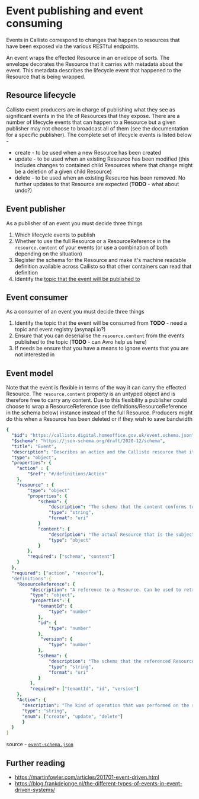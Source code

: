 # Event publishing and event consuming

Events in Callisto correspond to changes that happen to resources that have been exposed via the various RESTful endpoints.

An event wraps the effected Resource in an envelope of sorts. The envelope decorates the Resource that it carries with metadata about the event. This metadata describes the lifecycle event that happened to the Resource that is being wrapped.

## Resource lifecycle
Callisto event producers are in charge of publishing what they see as significant events in the life of Resources that they expose. There are a number of lifecycle events that can happen to a Resource but a given publisher may not choose to broadcast all of them (see the documentation for a specific publisher). The complete set of lifecycle events is listed below - 

- create - to be used when a new Resource has been created
- update - to be used when an existing Resource has been modified (this includes changes to contained child Resources where that change might be a deletion of a given child Resource)
- delete - to be used when an existing Resource has been removed. No further updates to that Resource are expected (**TODO** - what about undo?)

## Event publisher
As a publisher of an event you must decide three things

1. Which lifecycle events to publish
2. Whether to use the full Resource or a ResourceReference in the `resource.content` of your events (or use a combination of both depending on the situation) 
3. Register the schema for the Resource and make it's machine readable definition available across Callisto so that other containers can read that definition
4. Identify the [topic that the event will be published to](./topic-creation.md)

## Event consumer
As a consumer of an event you must decide three things

1. Identify the topic that the event will be consumed from **TODO** - need a topic and event registry (asynapi.io?)
2. Ensure that you can deserialise the `resource.content` from the events published to the topic (**TODO** - can Avro help us here)
3. If needs be ensure that you have a means to ignore events that you are not interested in


## Event model

Note that the event is flexible in terms of the way it can carry the effected Resource. The `resource.content` property is an untyped object and is therefore free to carry any content. Due to this flexibility a publisher could choose to wrap a ResourceReference (see definitions/ResourceReference in the schema below) instance instead of the full Resource. Producers might do this when a Resource has been deleted or if they wish to save bandwidth

```yaml
{
  "$id": "https://callisto.digital.homeoffice.gov.uk/event.schema.json",
  "$schema": "https://json-schema.org/draft/2020-12/schema",
  "title": "Event",
  "description": "Describes an action and the Callisto resource that it was performed against",
  "type": "object",
  "properties": {
    "action" : {
    	"$ref": "#/definitions/Action"
    }, 
    "resource" : {
    	"type": "object"
		"properties": {
			"schema": {
				"description": "The schema that the content conforms to. Used by consumers for deserialisation and validation",
				"type": "string",
				"format": "uri"
			}
			"content": {
				"description": "The actual Resource that is the subject of the event",
				"type": "object"
			}
		},
		"required": ["schema", "content"]
    }
  },
  "required": ["action", "resource"],
  "definitions":{
    "ResourceReference": {
      	 "description": "A reference to a Resource. Can be used to retrieved full Resource",
         "type": "object",
         "properties": {
         	"tenantId": {
            	"type": "number"
            },
            "id": {
            	"type": "number"
            },
             "version": {
            	"type": "number"
            },
			"schema": {
				"description": "The schema that the referenced Resource conforms to. Used by consumers for deserialisation and validation",
				"type": "string",
				"format": "uri"
			}			
         },
         "required": ["tenantId", "id", "version"]
    },
    "Action": {
      "description": "The kind of operation that was performed on the resource",
      "type": "string",
	  "enum": ["create", "update", "delete"]
	  }
  }
}
```
source - [`event-schema.json`](../schema/event-schema.json)

## Further reading
- https://martinfowler.com/articles/201701-event-driven.html
- https://blog.frankdejonge.nl/the-different-types-of-events-in-event-driven-systems/
